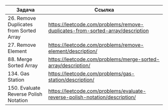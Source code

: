 
| Задача                                  | Ссылка                                                                        |
| --------------------------------------- | ----------------------------------------------------------------------------- |
| 26. Remove Duplicates from Sorted Array | https://leetcode.com/problems/remove-duplicates-from-sorted-array/description |
| 27. Remove Element                      | https://leetcode.com/problems/remove-element/description/                     |
| 88. Merge Sorted Array                  | https://leetcode.com/problems/merge-sorted-array/description/                 |
| 134. Gas Station                        | https://leetcode.com/problems/gas-station/description/                        |
| 150. Evaluate Reverse Polish Notation   | https://leetcode.com/problems/evaluate-reverse-polish-notation/description/   |
